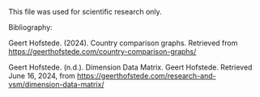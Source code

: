 This file was used for scientific research only.

Bibliography:

Geert Hofstede. (2024). Country comparison graphs. Retrieved from https://geerthofstede.com/country-comparison-graphs/

Geert Hofstede. (n.d.). Dimension Data Matrix. Geert Hofstede. Retrieved June 16, 2024, from https://geerthofstede.com/research-and-vsm/dimension-data-matrix/
